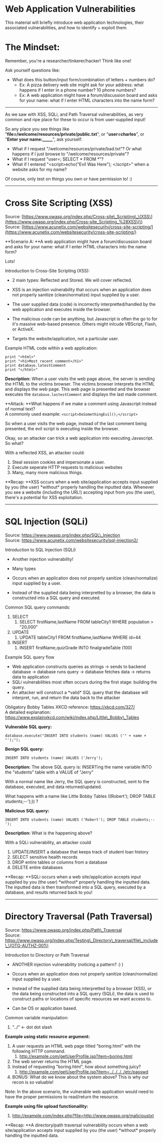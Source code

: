 # Web Application Vulnerabilities 

This material will briefly introduce web application technologies, their associated vulnerabilities, and how to identify + exploit them.

# The Mindset:

Remember, you're a researcher/tinkerer/hacker! Think like one!

Ask yourself questions like:

* What does this button/input form/combination of letters + numbers do?
  * Ex: A pizza delivery web site might ask for your address: what happens if I enter in a phone number? 10 phone numbers?
  * Ex: A web application might have a forum/discussion board and asks for your name: what if I enter HTML characters into the name form?

---


As we saw with XSS, SQLi, and Path Traversal vulnerabilities, as very common and ripe place for these to occur is from user-supplied input!

So any place you see things like "**file=/welcome/resources/private/public.txt**", or "**user=charles**", or "**Enter your name:\_\_\_\_\_**", ask yourself:

* What if I request "/welcome/resources/private/bad.txt"? Or what happens if I just browse to "/welcome/resources/private"?
* What if I request "user=; SELECT \* FROM \*"? 
* What if I entered "&lt;script&gt;echo\("Evil Was Here"\); &lt;/script&gt;" when a website asks for my name?



Of course, only test on things you own or have permission to! :\)

---

# Cross Site Scripting (XSS)

Source: [https://www.owasp.org/index.php/Cross-site\_Scripting\_\(XSS\](https://www.owasp.org/index.php/Cross-site_Scripting_%28XSS\)\)  
Source: [https://www.acunetix.com/websitesecurity/cross-site-scripting/](https://www.acunetix.com/websitesecurity/cross-site-scripting/)

**Scenario A: **A web application might have a forum/discussion board and asks for your name: what if I enter HTML characters into the name form?

Lots!

Introduction to Cross-Site Scripting \(XSS\): 

* 2 main types: Reflected and Stored. We will cover reflected.

* XSS is an injection vulnerability that occurs when an application does not properly sanitize \(clean/normalize\) input supplied by a user.

* The user supplied data \(code\) is incorrectly interpretted/handled by the web application and executes inside the browser.
* The malicious code can be anything, but Javascript is often the go to for it's massive web-based presence. Others might inlcude VBScript, Flash, or ActiveX.
* Targets the website/application, not a particular user.

Example HTML code within a web application:

```
print "<html>"
print "<h1>Most recent comment</h1>"
print database.latestComment
print "</html>"
```

**Description:** When a user visits the web page above, the server is sending the HTML to the victims browser. The victims browser interprets the HTML and displays the web page. This web page is presented and the browser executes the `database.lastestComment` and displays the last made comment.

**Attack: **What happens if we make a comment using Javascript instead of normal text?  
A commonly used example: `<script>DoSomethingEvil();</script>`

So when a user visits the web page, instead of the last comment being presented, the evil script is executing inside the browser.

Okay, so an attacker can trick a web application into executing Javascript. So what?

With a reflected XSS, an attacker could:

1. Steal session cookies and impersonate a user.
2. Execute seperate HTTP requests to malicious websites
3. Many, many more malicious things.

**Recap: **XSS occurs when a web site/application accepts input supplied by you \(the user\) \*without\* properly handling the inputted data. Whenever you see a website \(including the URL!\) accepting input from you \(the user\), there's a potential for XSS exploitation.

---

# SQL Injection (SQLi)

Source: https://www.owasp.org/index.php/SQL\_Injection  
Source: https://www.acunetix.com/websitesecurity/sql-injection2/

Introduction to SQL Injection \(SQLi\)

* Another injection vulnerability!

* Many types

* Occurs when an application does not properly sanitize \(clean/normalize\) input supplied by a user.

* Instead of the supplied data being interpretted by a browser, the data is constructed into a SQL query and executed.

Common SQL query commands:

1. SELECT
   1. SELECT firstName,lastName FROM tableCity1 WHERE population &gt; "20,000"
2. UPDATE
   1. UPDATE tableCity1 FROM firstName,lastName WHERE id=44
3. INSERT
   1. INSERT firstName,quizGrade INTO finalgradeTable \(100\)

Example SQL query flow

* Web application constructs queries as strings -&gt; sends to backend database -&gt; database runs query -&gt; database fetches data -&gt; returns data to application
* SQLi vulnerabilities most often occurs during the first stage: building the query.
* An attacker will construct a \*valid\* SQL query that the database will interpret, run, and return the data back to the attacker

Obligatory Bobby Tables XKCD reference: https://xkcd.com/327/  
A detailed explanation: https://www.explainxkcd.com/wiki/index.php/Little\_Bobby\_Tables

**Vulnerable SQL query:**

```
database.execute("INSERT INTO students (name) VALUES ('" + name + "');");
```

**Benign SQL query:**

```
INSERT INTO students (name) VALUES ('Jerry');
```

**Description:** The above SQL query is: INSERTing the name variable INTO the "students" table with a VALUE of "Jerry"

With a normal name like Jerry, the SQL query is constructed, sent to the database, executed, and data returned/updated.

What happens with a name like Little Bobby Tables \(\(Robert'\); DROP TABLE students;--'\);\)\) ?

**Malicious SQL query:**

```
INSERT INTO students (name) VALUES ('Robert'); DROP TABLE students;--');
```

**Description:** What is the happening above?



With a SQLi vulnerability, an attacker could

1. UPDATE/INSERT a database that keeps track of student loan history
2. SELECT sensitive health records 
3. DROP entire tables or columns from a database
4. DELETE entire databases

**Recap: **SQLi occurs when a web site/application accepts input supplied by you \(the user\) \*without\* properly handling the inputted data. The inputted data is then transformed into a SQL query, executed by a database, and results returned back to you!

---

# Directory Traversal (Path Traversal)

Source: https://www.owasp.org/index.php/Path\_Traversal  
Source: https://www.owasp.org/index.php/Testing\_Directory\_traversal/file\_include\_\(OTG-AUTHZ-001\)  


Introduction to Directory or Path Traversal 

* ANOTHER injection vulnerability \(noticing a pattern? :\) \)

* Occurs when an application does not properly sanitize \(clean/normalize\) input supplied by a user.

* Instead of the supplied data being interpretted by a browser \(XSS\), or the data being constructed into a SQL query \(SQLi\), the data is used to construct paths or locations of specific resources we want access to.

* Can be OS or application based. 

Common variable manipulation:

1. "../" &lt;- dot dot slash

**Example using static resource argument:**

1. A user requests an HTML web page titled "boring.html" with the following HTTP command.
   1. http://example.com/getUserProfile.jsp?item=boring.html
2. The web server returns the HTML page. 
3. Instead of requesting "boring.html", how about something juicy?
   1. http://example.com/getUserProfile.jsp?item=../../../../etc/passwd
4. BONUS: What do we know about the system above? This is why our recon is so valuable!

Note: In the above scenario, the vulnerable web application would need to have the proper permissions to read/return the resource.

**Example using file upload functionaility:**

1. http://example.com/index.php?file=http://www.owasp.org/malicioustxt

**Recap: **A directory/path traversal vulnerability occurs when a web site/application accepts input supplied by you \(the user\) \*without\* properly handling the inputted data. 











